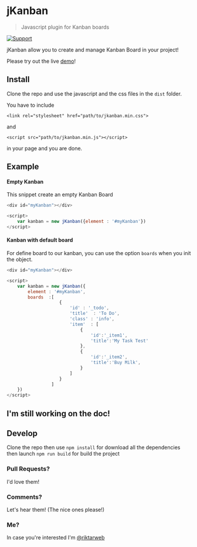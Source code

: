 # jKanban

>Javascript plugin for Kanban boards

[![Support](https://supporterhq.com/api/b/4y1kgkdiunojb7kr6t6iuozdb)](https://supporterhq.com/give/4y1kgkdiunojb7kr6t6iuozdb)

jKanban allow you to create and manage Kanban Board in your project!

Please try out the live [demo][1]!

[1]: http://www.riccardotartaglia.it/jkanban/ 

## Install
Clone the repo and use the javascript and the css files in the `dist` folder.

You have to include 

`<link rel="stylesheet" href="path/to/jkanban.min.css">`

and

`<script src="path/to/jkanban.min.js"></script>`

in your page and you are done.

## Example

#### Empty Kanban
This snippet create an empty Kanban Board

```javascript
<div id="myKanban"></div>

<script>
    var kanban = new jKanban({element : '#myKanban'})
</script>
```
#### Kanban with default board
For define board to our kanban, you can use the option `boards` when you init the object.

```javascript
<div id="myKanban"></div>

<script>
    var kanban = new jKanban({
        element : '#myKanban',
        boards  :[
                    {
                        'id' : '_todo',
                        'title'  : 'To Do',
                        'class' : 'info',
                        'item'  : [
                            {
                                'id':'_item1',
                                'title':'My Task Test'
                            },
                            {
                                'id':'_item2',
                                'title':'Buy Milk',
                            }
                        ]
                    }
                 ]
    })
</script>
```
## I'm still working on the doc!

## Develop
Clone the repo then use `npm install` for download all the dependencies then launch `npm run build` for build the project

### Pull Requests? 
I'd love them!

### Comments?
Let's hear them! (The nice ones please!)


### Me? 
In case you're interested I'm [@riktarweb](http://twitter.com/riktarweb)